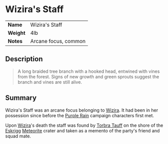 # Wizira's Staff

|||
| --- | --- |
| **Name** | Wizira's Staff | item.2
| **Weight** | 4lb |
| **Notes** | Arcane focus, common |

## Description

> A long braided tree branch with a hooked head, entwined with vines from the forest. Signs of new growth and green sprouts suggest the branch and vines are still alive. 

## Summary

Wizira's Staff was an arcane focus belonging to [Wizira](../characters/wizira.md). It had been in her possession since before the [Purple Rain](../campaigns/C1-purple-rain.md) campaign characters first met.

Upon [Wizira](../characters/wizira.md)'s death the staff was found by [Torbra Tauff](../characters/torbra-tauff.md) on the shore of the [Eskrigg](../places/settlements/cities/eskrigg.md) [Meteorite](meteoric/meteorite.md) crater and taken as a memento of the party's friend and squad mate.

